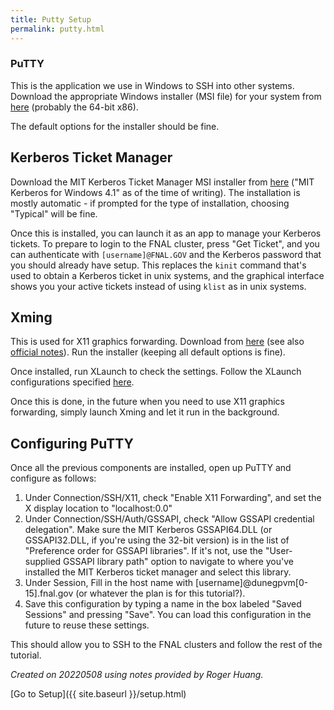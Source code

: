 ```yaml
---
title: Putty Setup 
permalink: putty.html 
---
```



### PuTTY

This is the application we use in Windows to SSH into other systems. Download the appropriate Windows installer (MSI file) for your system from [here](https://www.chiark.greenend.org.uk/~sgtatham/putty/latest.html) (probably the 64-bit x86).

The default options for the installer should be fine.

## Kerberos Ticket Manager

Download the MIT Kerberos Ticket Manager MSI installer from [here](http://web.mit.edu/kerberos/dist/#kfw-4.1) ("MIT Kerberos for Windows 4.1" as of the time of writing). The installation is mostly automatic - if prompted for the type of installation, choosing "Typical" will be fine.

Once this is installed, you can launch it as an app to manage your Kerberos tickets. To prepare to login to the FNAL cluster, press "Get Ticket", and you can authenticate with `[username]@FNAL.GOV` and the Kerberos password that you should already have setup. This replaces the `kinit` command that's used to obtain a Kerberos ticket in unix systems, and the graphical interface shows you your active tickets instead of using `klist` as in unix systems.

## Xming

This is used for X11 graphics forwarding. Download from [here](https://sourceforge.net/projects/xming/) (see also [official notes](http://www.straightrunning.com/XmingNotes/)). Run the installer (keeping all default options is fine).

Once installed, run XLaunch to check the settings. Follow the XLaunch configurations specified [here](http://www.geo.mtu.edu/geoschem/docs/putty_install.html).

Once this is done, in the future when you need to use X11 graphics forwarding, simply launch Xming and let it run in the background.

## Configuring PuTTY

Once all the previous components are installed, open up PuTTY and configure as follows:

1. Under Connection/SSH/X11, check "Enable X11 Forwarding", and set the X display location to "localhost:0.0"
2. Under Connection/SSH/Auth/GSSAPI, check "Allow GSSAPI credential delegation". Make sure the MIT Kerberos GSSAPI64.DLL (or GSSAPI32.DLL, if you're using the 32-bit version) is in the list of "Preference order for GSSAPI libraries". If it's not, use the "User-supplied GSSAPI library path" option to navigate to where you've installed the MIT Kerberos ticket manager and select this library.
3. Under Session, Fill in the host name with [username]@dunegpvm[0-15].fnal.gov (or whatever the plan is for this tutorial?). 
4. Save this configuration by typing a name in the box labeled "Saved Sessions" and pressing "Save". You can load this configuration in the future to reuse these settings.

This should allow you to SSH to the FNAL clusters and follow the rest of the tutorial.

*Created on 20220508 using notes provided by Roger Huang.* 

[Go to Setup]({{ site.baseurl }}/setup.html) 
